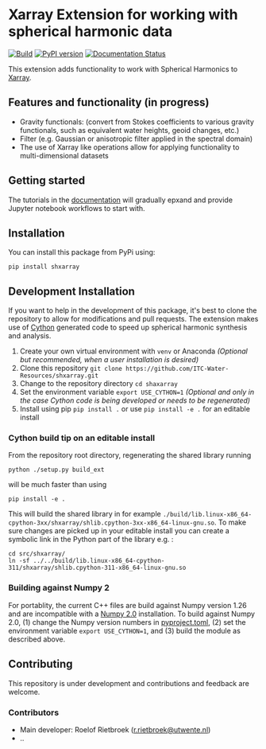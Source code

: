 #  Xarray Extension for working with spherical harmonic data
[![Build](https://github.com/ITC-Water-Resources/shxarray/actions/workflows/python-publish.yml/badge.svg)](https://github.com/ITC-Water-Resources/shxarray/actions/workflows/python-publish.yml)
[![PyPI version](https://badge.fury.io/py/shxarray.svg)](https://badge.fury.io/py/shxarray)
[![Documentation Status](https://readthedocs.org/projects/shxarray/badge/?version=latest)](https://shxarray.wobbly.earth/latest/?badge=latest)

This extension adds functionality to work with Spherical Harmonics to [Xarray](https://github.com/pydata/xarray).

## Features and functionality (in progress)
* Gravity functionals: (convert from Stokes coefficients to various gravity functionals, such as equivalent water heights, geoid changes, etc.)
* Filter (e.g. Gaussian or anisotropic filter applied in the spectral domain)
* The use of Xarray like operations allow for applying functionality to multi-dimensional datasets


## Getting started
The tutorials in the [documentation](https://shxarray.wobbly.earth/stable/tutorial.html) will gradually epxand and provide Jupyter notebook workflows to start with.


## Installation
You can install this package from PyPi using:
```
pip install shxarray
```


## Development Installation
If you want to help in the development of this package, it's best to clone the repository to allow for modifications and pull requests. The extension makes use of [Cython](https://cython.readthedocs.io/en/latest/) generated code to speed up spherical harmonic synthesis and analysis.

1. Create your own virtual environment with `venv` or Anaconda *(Optional but recommended, when a user installation is desired)*
2. Clone this repository `git clone https://github.com/ITC-Water-Resources/shxarray.git`
3. Change to the repository directory `cd shaxarray`
4. Set the environment variable `export USE_CYTHON=1` *(Optional and only in the case Cython code is being developed or needs to be regenerated)*
5. Install using pip  `pip install .` or use `pip install -e .` for an editable install
 
### Cython build tip on an editable install
From the repository root directory, regenerating the shared library running 

```python ./setup.py build_ext``` 

will be much faster than using 

```pip install -e .``` 


This will build the shared library in for example `./build/lib.linux-x86_64-cpython-3xx/shxarray/shlib.cpython-3xx-x86_64-linux-gnu.so`. To make sure changes are picked up in your editable install you can create a symbolic link in the Python part of the library e.g. :

```
cd src/shxarray/
ln -sf ../../build/lib.linux-x86_64-cpython-311/shxarray/shlib.cpython-311-x86_64-linux-gnu.so
```

### Building against Numpy 2
For portablity, the current C++ files are build against Numpy version 1.26 and are incompatible with a [Numpy 2.0](https://numpy.org/doc/stable/release/2.0.0-notes.html) installation. To build against Numpy 2.0, (1) change the Numpy version numbers in [pyproject.toml](pyproject.toml), (2) set the environment variable `export USE_CYTHON=1`, and (3) build the module as described above.


## Contributing
This repository is under development and contributions and feedback are welcome.

### Contributors
* Main developer: Roelof Rietbroek (r.rietbroek@utwente.nl)
* ..



